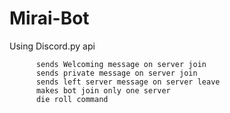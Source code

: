 # Mirai-Bot

Using Discord.py api

          sends Welcoming message on server join
          sends private message on server join
          sends left server message on server leave
          makes bot join only one server
          die roll command
